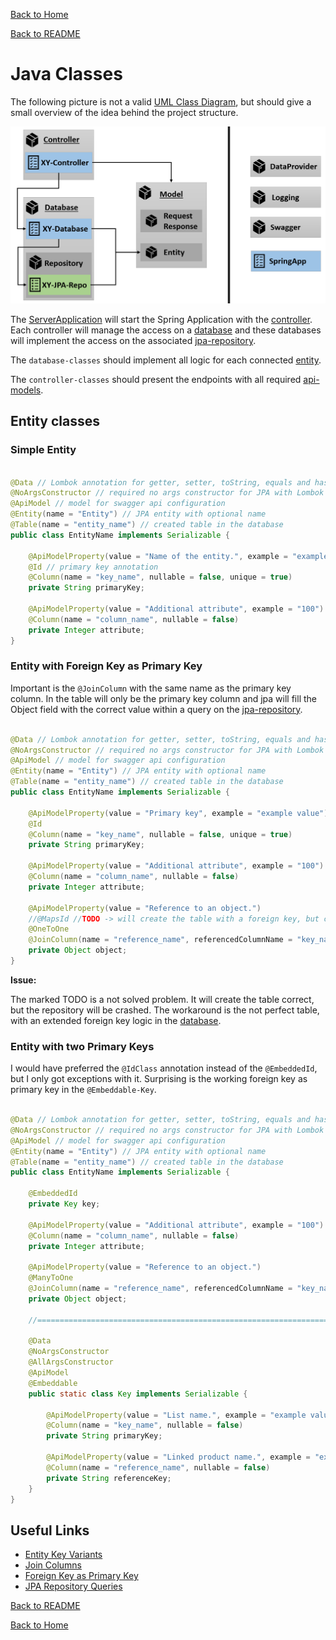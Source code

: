 [Back to Home](https://github.com/FoodAppGroup/FoodApp-Server)

[Back to README](../README.md)

# Java Classes

The following picture is not a valid [UML Class Diagram](https://en.wikipedia.org/wiki/Class_diagram), but should give a
small overview of the idea behind the project structure.

![Entity Modelling](files/Modelling_Classes.png)

The [ServerApplication](../src/main/java/com/spring/ServerApplication.java) will start the Spring Application with
the [controller](../src/main/java/com/spring/controller). Each controller will manage the access on
a [database](../src/main/java/com/spring/database) and these databases will implement the access on the
associated [jpa-repository](../src/main/java/com/spring/database/repository).

The `database-classes` should implement all logic for each connected [entity](../src/main/java/com/spring/model/entity).

The `controller-classes` should present the endpoints with all required [api-models](../src/main/java/com/spring/model).

## Entity classes

### Simple Entity

```java

@Data // Lombok annotation for getter, setter, toString, equals and hash methods
@NoArgsConstructor // required no args constructor for JPA with Lombok
@ApiModel // model for swagger api configuration
@Entity(name = "Entity") // JPA entity with optional name
@Table(name = "entity_name") // created table in the database
public class EntityName implements Serializable {

    @ApiModelProperty(value = "Name of the entity.", example = "example value")
    @Id // primary key annotation
    @Column(name = "key_name", nullable = false, unique = true)
    private String primaryKey;

    @ApiModelProperty(value = "Additional attribute", example = "100")
    @Column(name = "column_name", nullable = false)
    private Integer attribute;
}
```

### Entity with Foreign Key as Primary Key

Important is the `@JoinColumn` with the same name as the primary key column. In the table will only be the primary key
column and jpa will fill the Object field with the correct value within a query on
the [jpa-repository](../src/main/java/com/spring/database/repository).

```java

@Data // Lombok annotation for getter, setter, toString, equals and hash methods
@NoArgsConstructor // required no args constructor for JPA with Lombok
@ApiModel // model for swagger api configuration
@Entity(name = "Entity") // JPA entity with optional name
@Table(name = "entity_name") // created table in the database
public class EntityName implements Serializable {

    @ApiModelProperty(value = "Primary key", example = "example value")
    @Id
    @Column(name = "key_name", nullable = false, unique = true)
    private String primaryKey;

    @ApiModelProperty(value = "Additional attribute", example = "100")
    @Column(name = "column_name", nullable = false)
    private Integer attribute;

    @ApiModelProperty(value = "Reference to an object.")
    //@MapsId //TODO -> will create the table with a foreign key, but crash the repository
    @OneToOne
    @JoinColumn(name = "reference_name", referencedColumnName = "key_name", insertable = false, updatable = false)
    private Object object;
}
```

__Issue:__

The marked TODO is a not solved problem. It will create the table correct, but the repository will be crashed. The
workaround is the not perfect table, with an extended foreign key logic in
the [database](../src/main/java/com/spring/database).

### Entity with two Primary Keys

I would have preferred the `@IdClass` annotation instead of the `@EmbeddedId`, but I only got exceptions with it.
Surprising is the working foreign key as primary key in the `@Embeddable-Key`.

```java

@Data // Lombok annotation for getter, setter, toString, equals and hash methods
@NoArgsConstructor // required no args constructor for JPA with Lombok
@ApiModel // model for swagger api configuration
@Entity(name = "Entity") // JPA entity with optional name
@Table(name = "entity_name") // created table in the database
public class EntityName implements Serializable {

    @EmbeddedId
    private Key key;

    @ApiModelProperty(value = "Additional attribute", example = "100")
    @Column(name = "column_name", nullable = false)
    private Integer attribute;

    @ApiModelProperty(value = "Reference to an object.")
    @ManyToOne
    @JoinColumn(name = "reference_name", referencedColumnName = "key_name", insertable = false, updatable = false)
    private Object object;

    //=============================================================================================================

    @Data
    @NoArgsConstructor
    @AllArgsConstructor
    @ApiModel
    @Embeddable
    public static class Key implements Serializable {

        @ApiModelProperty(value = "List name.", example = "example value")
        @Column(name = "key_name", nullable = false)
        private String primaryKey;

        @ApiModelProperty(value = "Linked product name.", example = "example value")
        @Column(name = "reference_name", nullable = false)
        private String referenceKey;
    }
}
```

## Useful Links

* [Entity Key Variants](https://www.objectdb.com/java/jpa/entity/id)
* [Join Columns](https://www.baeldung.com/jpa-join-column)
* [Foreign Key as Primary Key](https://stackoverflow.com/questions/31385658/jpa-how-to-make-composite-foreign-key-part-of-composite-primary-key)
* [JPA Repository Queries](https://www.baeldung.com/spring-data-jpa-query)

[Back to README](../README.md)

[Back to Home](https://github.com/FoodAppGroup/FoodApp-Server)
